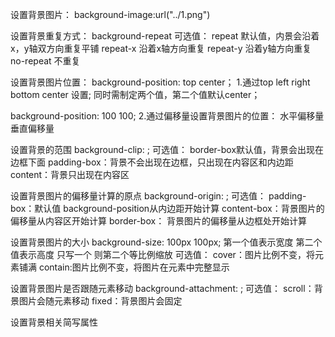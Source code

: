 设置背景图片：
background-image:url("../1.png")

设置背景重复方式：
background-repeat
	可选值：
		repeat 默认值，内景会沿着x，y轴双方向重复平铺
		repeat-x 沿着x轴方向重复
		repeat-y 沿着y轴方向重复
		no-repeat 不重复

设置背景图片位置：
background-position: top center；
	1.通过top left right bottom center 设置;
		同时需制定两个值，第二个值默认center；

background-position: 100 100;
	2.通过偏移量设置背景图片的位置：
		水平偏移量  垂直偏移量
		
设置背景的范围
background-clip:  ;
	可选值：
		border-box默认值，背景会出现在边框下面
		padding-box：背景不会出现在边框，只出现在内容区和内边距
		content：背景只出现在内容区
		
设置背景图片的偏移量计算的原点
 background-origin: ;
 	可选值：
 			padding-box：默认值 background-position从内边距开始计算
 			content-box：背景图片的偏移量从内容区开始计算
 			border-box： 背景图片的偏移量从边框处开始计算
 			
设置背景图片的大小
background-size: 100px 100px;
	第一个值表示宽度 
	第二个值表示高度
	只写一个 则第二个等比例缩放
		可选值：
		cover：图片比例不变，将元素铺满
		contain:图片比例不变，将图片在元素中完整显示
		
设置背景图片是否跟随元素移动
background-attachment: ;
	可选值：
	scroll：背景图片会随元素移动
	fixed：背景图片会固定
	
设置背景相关简写属性
